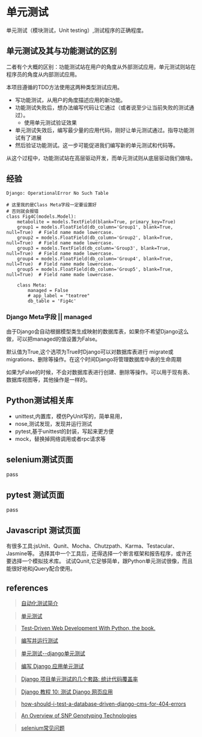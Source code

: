 # 单元测试
单元测试（模块测试，Unit testing）,测试程序的正确程度。

## 单元测试及其与功能测试的区别
二者有个大概的区别：功能测试站在用户的角度从外部测试应用，单元测试则站在程序员的角度从内部测试应用。

本项目遵循的TDD方法使用这两种类型测试应用。
-   写功能测试，从用户的角度描述应用的新功能。
-   功能测试失败后，想办法编写代码让它通过（或者说至少让当前失败的测试通过）。
    -   使用单元测试验证效果
-   单元测试失效后，编写最少量的应用代码，刚好让单元测试通过。指导功能测试有了进展
-   然后验证功能测试。这一步可能促进我们编写新的单元测试和代码等。

从这个过程中，功能测试站在高层驱动开发，而单元测试则从底层驱动我们做啥。

## 经验
```Django
Django: OperationalError No Such Table
```
```Django
# 这里我的是Class Meta字段一定要设置好
# 否则就会报错
class Fig4C(models.Model):
    metabolite = models.TextField(blank=True, primary_key=True)
    group1 = models.FloatField(db_column='Group1', blank=True, null=True)  # Field name made lowercase.
    group2 = models.FloatField(db_column='Group2', blank=True, null=True)  # Field name made lowercase.
    group3 = models.TextField(db_column='Group3', blank=True, null=True)  # Field name made lowercase.
    group4 = models.FloatField(db_column='Group4', blank=True, null=True)  # Field name made lowercase.
    group5 = models.FloatField(db_column='Group5', blank=True, null=True)  # Field name made lowercase.

    class Meta:
        managed = False
        # app_label = "teatree"
        db_table = 'Fig4c'

```

### Django Meta字段 || managed

由于Django会自动根据模型类生成映射的数据库表，如果你不希望Django这么做，可以把managed的值设置为False。

默认值为True,这个选项为True时Django可以对数据库表进行 migrate或migrations、删除等操作。在这个时间Django将管理数据库中表的生命周期

如果为False的时候，不会对数据库表进行创建、删除等操作。可以用于现有表、数据库视图等，其他操作是一样的。


## Python测试相关库
-   unittest,内置库，模仿PyUnit写的，简单易用，
-   nose,测试发现，发现并运行测试
-   pytest,基于unittest的封装，写起来更方便
-   mock，替换掉网络调用或者rpc请求等


## selenium测试页面
pass

## pytest 测试页面
pass

## Javascript 测试页面
有很多工具:jsUnit、Qunit、Mocha、Chutzpath、Karma、Testacular、Jasmine等。
选择其中一个工具后，还得选择一个断言框架和报告程序，或许还要选择一个模拟技术库。
试试Qunit,它足够简单，跟Python单元测试很像，而且能很好地和jQuery配合使用。


## references

>[自动化测试简介](https://docs.djangoproject.com/zh-hans/4.1/intro/tutorial05/)

>[单元测试](https://zhuanlan.zhihu.com/p/29968920)

>[Test-Driven Web Development With Python, the book.](https://github.com/hjwp/Book-TDD-Web-Dev-Python)

>[编写并运行测试](https://docs.djangoproject.com/zh-hans/4.1/topics/testing/overview/)

>[ 单元测试--django单元测试 ](https://www.cnblogs.com/yycnblog/p/13836926.html)

>[编写 Django 应用单元测试 ](https://zhuanlan.zhihu.com/p/108049398)

>[Django 项目单元测试的几个套路: 统计代码覆盖率](https://zhuanlan.zhihu.com/p/44402618)

>[Django 教程 10: 测试 Django 网页应用](https://developer.mozilla.org/zh-CN/docs/learn/Server-side/Django/Testing)

>[how-should-i-test-a-database-driven-django-cms-for-404-errors](https://stackoverflow.com/questions/43876310/how-should-i-test-a-database-driven-django-cms-for-404-errors)

>[An Overview of SNP Genotyping Technologies](https://www.cd-genomics.com/an-overview-of-snp-genotyping-technologies.html)

>[selenium常见问题 ](https://blog.csdn.net/sin_404/article/details/102720066)
